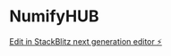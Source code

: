 # NumifyHUB

[Edit in StackBlitz next generation editor ⚡️](https://stackblitz.com/~/github.com/AdminExcellenc3/NumifyHUB)
